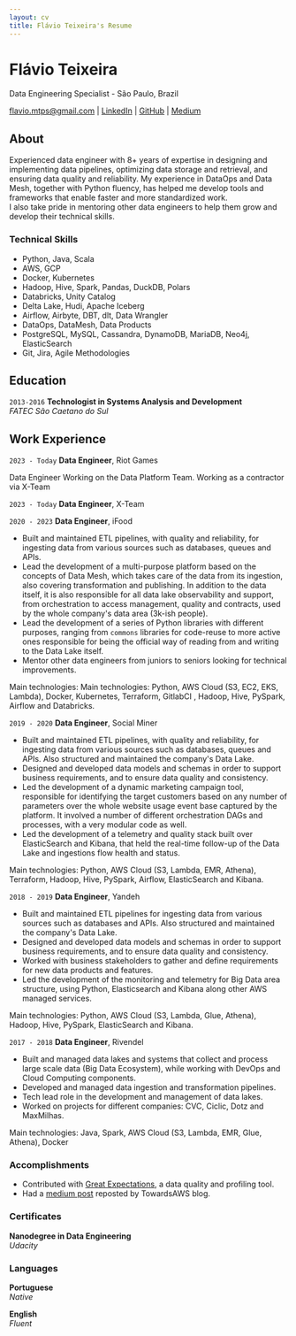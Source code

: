 ```yaml
---
layout: cv
title: Flávio Teixeira's Resume
---
```


# Flávio Teixeira
Data Engineering Specialist - São Paulo, Brazil

<div id="webaddress">
<a href="flavio.mtps@gmail.com">flavio.mtps@gmail.com</a>
| <a href="https://www.linkedin.com/in/flavsdotpy/">LinkedIn</a>
| <a href="http://github.com/flavsdotpy">GitHub</a>
| <a href="https://medium.com/@flavsdotpy">Medium</a>
</div>

## About

Experienced data engineer with 8+ years of expertise in designing and implementing data pipelines, optimizing data storage and retrieval, and ensuring data quality and reliability. My experience in DataOps and Data Mesh, together with Python fluency, has helped me develop tools and frameworks that enable faster and more standardized work.  \
I also take pride in mentoring other data engineers to help them grow and develop their technical skills.

### Technical Skills

* Python, Java, Scala
* AWS, GCP
* Docker, Kubernetes
* Hadoop, Hive, Spark, Pandas, DuckDB, Polars
* Databricks, Unity Catalog
* Delta Lake, Hudi, Apache Iceberg
* Airflow, Airbyte, DBT, dlt, Data Wrangler
* DataOps, DataMesh, Data Products
* PostgreSQL, MySQL, Cassandra, DynamoDB, MariaDB, Neo4j, ElasticSearch
* Git, Jira, Agile Methodologies

## Education

`2013-2016`
__Technologist in Systems Analysis and Development__  \
_FATEC São Caetano do Sul_

## Work Experience

`2023 - Today`
__Data Engineer__, Riot Games

Data Engineer Working on the Data Platform Team.
Working as a contractor via X-Team

`2023 - Today`
__Data Engineer__, X-Team

`2020 - 2023`
__Data Engineer__, iFood

* Built and maintained ETL pipelines, with quality and reliability, for ingesting data from various sources such as databases, queues and APIs.
* Lead the development of a multi-purpose platform based on the concepts of Data Mesh, which takes care of the data from its ingestion, also covering transformation and publishing. In addition to the data itself, it is also responsible for all data lake observability and support, from orchestration to access management, quality and contracts, used by the whole company's data area (3k-ish people).
* Lead the development of a series of Python libraries with different purposes, ranging from `commons` libraries for code-reuse to more active ones responsible for being the official way of reading from and writing to the Data Lake itself.
* Mentor other data engineers from juniors to seniors looking for technical improvements.

Main technologies: Main technologies: Python, AWS Cloud (S3, EC2, EKS, Lambda), Docker, Kubernetes, Terraform, GitlabCI , Hadoop, Hive, PySpark, Airflow and Databricks.

`2019 - 2020`
__Data Engineer__, Social Miner

* Built and maintained ETL pipelines, with quality and reliability, for ingesting data from various sources such as databases, queues and APIs. Also structured and maintained the company's Data Lake.
* Designed and developed data models and schemas in order to support business requirements, and to ensure data quality and consistency.
* Led the development of a dynamic marketing campaign tool, responsible for identifying the target customers based on any number of parameters over the whole website usage event base captured by the platform. It involved a number of different orchestration DAGs and processes, with a very modular code as well.
* Led the development of a telemetry and quality stack built over ElasticSearch and Kibana, that held the real-time follow-up of the Data Lake and ingestions flow health and status.

Main technologies: Python, AWS Cloud (S3, Lambda, EMR, Athena), Terraform, Hadoop, Hive, PySpark, Airflow, ElasticSearch and Kibana.

`2018 - 2019`
__Data Engineer__, Yandeh

* Built and maintained ETL pipelines for ingesting data from various sources such as databases and APIs. Also structured and maintained the company's Data Lake.
* Designed and developed data models and schemas in order to support business requirements, and to ensure data quality and consistency.
* Worked with business stakeholders to gather and define requirements for new data products and features.
* Led the development of the monitoring and telemetry for Big Data area structure, using Python, Elasticsearch and Kibana along other AWS managed services.

Main technologies: Python, AWS Cloud (S3, Lambda, Glue, Athena), Hadoop, Hive, PySpark, ElasticSearch and Kibana.


`2017 - 2018`
__Data Engineer__, Rivendel

* Built and managed data lakes and systems that collect and process large scale data (Big Data Ecosystem), while working with DevOps and Cloud Computing components.
* Developed and managed data ingestion and transformation pipelines.
* Tech lead role in the development and management of data lakes.
* Worked on projects for different companies: CVC, Ciclic, Dotz and MaxMilhas.

Main technologies: Java, Spark, AWS Cloud (S3, Lambda, EMR, Glue, Athena), Docker

### Accomplishments
* Contributed with [Great Expectations](https://github.com/great-expectations/great_expectations), a data quality and profiling tool.
* Had a [medium post](https://medium.com/towards-aws/making-use-of-boto3-out-of-the-box-dynamodb-serializers-1dffbc7deafe) reposted by TowardsAWS blog.

### Certificates

__Nanodegree in Data Engineering__  \
_Udacity_

### Languages

__Portuguese__  \
_Native_

__English__  \
_Fluent_

<!-- ### Footer

Last updated: Mar 2025 -->


